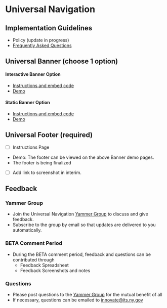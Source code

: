 # Universal Navigation

## Implementation Guidelines

- Policy (update in progress)
- [Frequently Asked Questions](faqs.md)

## Universal Banner (choose 1 option)

#### Interactive Banner Option

- [Instructions and embed code](interactive-option.md)
- [Demo](http://nys-its.github.io/universal-navigation/interactive-option-demo.html)

#### Static Banner Option

- [Instructions and embed code](static-option.md)
- [Demo](http://nys-its.github.io/universal-navigation/static-option-demo.html)

## Universal Footer (required)

- [ ] Instructions Page
- Demo: The footer can be viewed on the above Banner demo pages.
- The footer is being finalized 
- [ ] Add link to screenshot in interim.

## Feedback

### Yammer Group

- Join the Universal Navigation [Yammer Group](http://goo.gl/RRlnFV) to discuss and give feedback.
- Subscribe to the group by email so that updates are delivered to you automatically.

### BETA Comment Period
- During the BETA comment period, feedback and questions can be contributed through
  - Feedback Spreadsheet 
  - Feedback Screenshots and notes

### Questions
- Please post questions to the [Yammer Group](http://goo.gl/RRlnFV) for the mutual benefit of all
- If necessary, questions can be emailed to innovate@its.ny.gov
